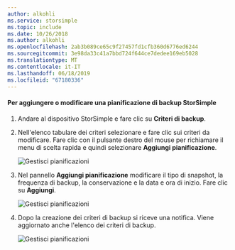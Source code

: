 ```yaml
---
author: alkohli
ms.service: storsimple
ms.topic: include
ms.date: 10/26/2018
ms.author: alkohli
ms.openlocfilehash: 2ab3b089ce65c9f27457fd1cfb360d6776ed6244
ms.sourcegitcommit: 3e98da33c41a7bbd724f644ce7dedee169eb5028
ms.translationtype: MT
ms.contentlocale: it-IT
ms.lasthandoff: 06/18/2019
ms.locfileid: "67180336"
---
```

#### <a name="to-add-or-modify-a-storsimple-backup-schedule"></a>Per aggiungere o modificare una pianificazione di backup StorSimple

1. Andare al dispositivo StorSimple e fare clic su **Criteri di backup**.

2. Nell'elenco tabulare dei criteri selezionare e fare clic sui criteri da modificare. Fare clic con il pulsante destro del mouse per richiamare il menu di scelta rapida e quindi selezionare **Aggiungi pianificazione**.

    ![Gestisci pianificazioni](./media/storsimple-8000-add-modify-backup-schedule-u2/addschedule1.png)

3. Nel pannello **Aggiungi pianificazione** modificare il tipo di snapshot, la frequenza di backup, la conservazione e la data e ora di inizio. Fare clic su **Aggiungi**.

    ![Gestisci pianificazioni](./media/storsimple-8000-add-modify-backup-schedule-u2/addschedule5.png)

4. Dopo la creazione dei criteri di backup si riceve una notifica. Viene aggiornato anche l'elenco dei criteri di backup.

    ![Gestisci pianificazioni](./media/storsimple-8000-add-modify-backup-schedule-u2/addschedule4.png)

